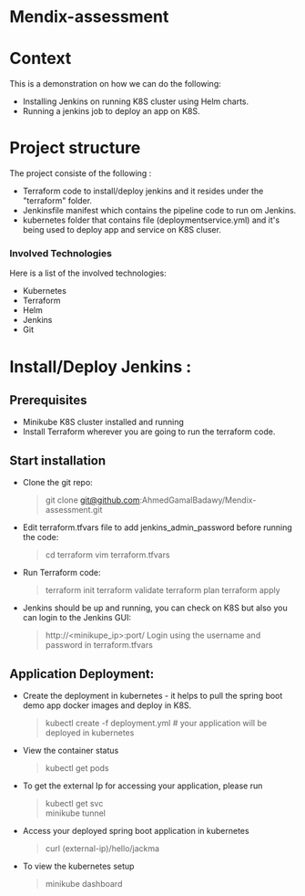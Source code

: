 # Mendix-assessment
# Context
This is a demonstration on how we can do the following:
* Installing Jenkins on running K8S cluster using Helm charts.
* Running a jenkins job to deploy an app on K8S.

# Project structure
The project consiste of the following :
* Terraform code to install/deploy jenkins and it resides under the "terraform" folder.
* Jenkinsfile manifest which contains the pipeline code to run om Jenkins.
* kubernetes folder that contains file (deploymentservice.yml) and it's being used to deploy app and service on K8S cluser.


### Involved Technologies
Here is a list of the involved technologies:

* Kubernetes
* Terraform
* Helm
* Jenkins
* Git

# Install/Deploy Jenkins :

## Prerequisites 
* Minikube K8S cluster installed and running
* Install Terraform wherever you are going to run the terraform code.

## Start installation
* Clone the git repo:
    > git clone git@github.com:AhmedGamalBadawy/Mendix-assessment.git
* Edit terraform.tfvars file to add jenkins_admin_password before running the code:
    > cd terraform
    > vim terraform.tfvars
* Run Terraform code:
    > terraform init
    > terraform validate
    > terraform plan
    > terraform apply
* Jenkins should be up and running, you can check on K8S but also you can login to the Jenkins GUI:
    > http://<minikupe_ip>:port/
    > Login using the username and password in terraform.tfvars
## Application Deployment:
* Create the deployment in kubernetes - it helps to pull the spring boot demo app docker images and deploy in K8S.
    > kubectl create -f deployment.yml # your application will be deployed in kubernetes
* View the container status
    > kubectl get pods
* To get the external Ip for accessing your application, please run
    > kubectl get svc \
    > minikube tunnel
* Access your deployed spring boot application in kubernetes
    > curl (external-ip)/hello/jackma
* To view the kubernetes setup
    > minikube dashboard
